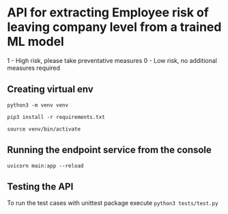 # API for extracting Employee risk of leaving company level from a trained ML model

1 - High risk, please take preventative measures
0 - Low risk, no additional measures required

## Creating virtual env

`python3 -m venv venv`

`pip3 install -r requirements.txt`

`source venv/bin/activate`

## Running the endpoint service from the console

`uvicorn main:app --reload`

## Testing the API

To run the test cases with unittest package execute
`python3 tests/test.py`